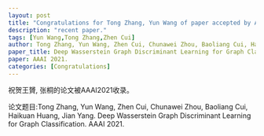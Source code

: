 ```yaml
---
layout: post
title: "Congratulations for Tong Zhang, Yun Wang of paper accepted by AAAI 21!"
description: "recent paper."
tags: [Yun Wang,Tong Zhang,Zhen Cui]
author: Tong Zhang, Yun Wang, Zhen Cui, Chunawei Zhou, Baoliang Cui, Haikuan Huang, Jian Yang.
paper_title: Deep Wasserstein Graph Discriminant Learning for Graph Classification.
paper: AAAI 2021.
categories: [Congratulations]
---
```

祝贺王贇, 张桐的论文被AAAI2021收录。

论文题目:Tong Zhang, Yun Wang, Zhen Cui, Chunawei Zhou, Baoliang Cui, Haikuan Huang, Jian Yang. Deep Wasserstein Graph Discriminant Learning for Graph Classification. AAAI 2021.


